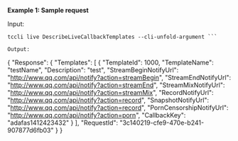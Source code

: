 **Example 1: Sample request**



Input: 

```
tccli live DescribeLiveCallbackTemplates --cli-unfold-argument ```

Output: 
```
{
    "Response": {
        "Templates": [
            {
                "TemplateId": 1000,
                "TemplateName": "testName",
                "Description": "test",
                "StreamBeginNotifyUrl": "http://www.qq.com/api/notify?action=streamBegin",
                "StreamEndNotifyUrl": "http://www.qq.com/api/notify?action=streamEnd",
                "StreamMixNotifyUrl": "http://www.qq.com/api/notify?action=streamMix",
                "RecordNotifyUrl": "http://www.qq.com/api/notify?action=record",
                "SnapshotNotifyUrl": "http://www.qq.com/api/notify?action=record",
                "PornCensorshipNotifyUrl": "http://www.qq.com/api/notify?action=porn",
                "CallbackKey": "adafas1412423432"
            }
        ],
        "RequestId": "3c140219-cfe9-470e-b241-907877d6fb03"
    }
}
```

